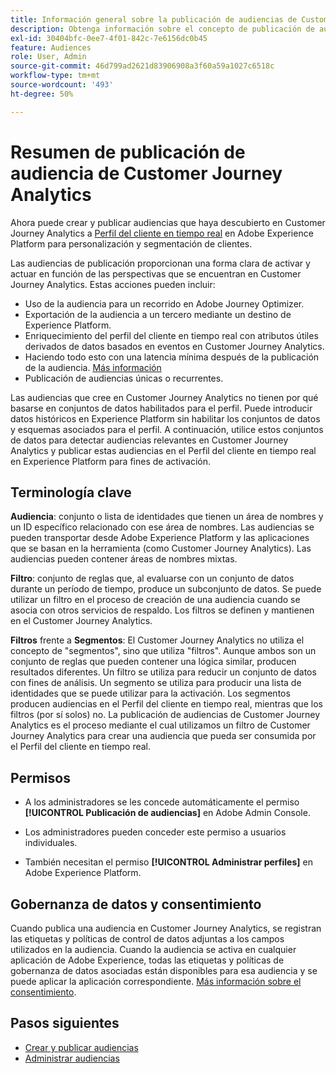 ```yaml
---
title: Información general sobre la publicación de audiencias de Customer Journey Analytics
description: Obtenga información sobre el concepto de publicación de audiencias en Customer Journey Analytics
exl-id: 30404bfc-0ee7-4f01-842c-7e6156dc0b45
feature: Audiences
role: User, Admin
source-git-commit: 46d799ad2621d83906908a3f60a59a1027c6518c
workflow-type: tm+mt
source-wordcount: '493'
ht-degree: 50%

---
```


# Resumen de publicación de audiencia de Customer Journey Analytics

Ahora puede crear y publicar audiencias que haya descubierto en Customer Journey Analytics a [Perfil del cliente en tiempo real](https://experienceleague.adobe.com/docs/experience-platform/profile/home.html?lang=es) en Adobe Experience Platform para personalización y segmentación de clientes.

Las audiencias de publicación proporcionan una forma clara de activar y actuar en función de las perspectivas que se encuentran en Customer Journey Analytics. Estas acciones pueden incluir:

* Uso de la audiencia para un recorrido en Adobe Journey Optimizer.
* Exportación de la audiencia a un tercero mediante un destino de Experience Platform.
* Enriquecimiento del perfil del cliente en tiempo real con atributos útiles derivados de datos basados en eventos en Customer Journey Analytics.
* Haciendo todo esto con una latencia mínima después de la publicación de la audiencia. [Más información](https://experienceleague.adobe.com/docs/analytics-platform/using/cja-components/audiences/publish.html#latency)
* Publicación de audiencias únicas o recurrentes.

Las audiencias que cree en Customer Journey Analytics no tienen por qué basarse en conjuntos de datos habilitados para el perfil. Puede introducir datos históricos en Experience Platform sin habilitar los conjuntos de datos y esquemas asociados para el perfil. A continuación, utilice estos conjuntos de datos para detectar audiencias relevantes en Customer Journey Analytics y publicar estas audiencias en el Perfil del cliente en tiempo real en Experience Platform para fines de activación.

## Terminología clave

**Audiencia**: conjunto o lista de identidades que tienen un área de nombres y un ID específico relacionado con ese área de nombres. Las audiencias se pueden transportar desde Adobe Experience Platform y las aplicaciones que se basan en la herramienta (como Customer Journey Analytics). Las audiencias pueden contener áreas de nombres mixtas.

**Filtro**: conjunto de reglas que, al evaluarse con un conjunto de datos durante un período de tiempo, produce un subconjunto de datos. Se puede utilizar un filtro en el proceso de creación de una audiencia cuando se asocia con otros servicios de respaldo. Los filtros se definen y mantienen en el Customer Journey Analytics.

**Filtros** frente a **Segmentos**: El Customer Journey Analytics no utiliza el concepto de &quot;segmentos&quot;, sino que utiliza &quot;filtros&quot;. Aunque ambos son un conjunto de reglas que pueden contener una lógica similar, producen resultados diferentes. Un filtro se utiliza para reducir un conjunto de datos con fines de análisis. Un segmento se utiliza para producir una lista de identidades que se puede utilizar para la activación. Los segmentos producen audiencias en el Perfil del cliente en tiempo real, mientras que los filtros (por sí solos) no. La publicación de audiencias de Customer Journey Analytics es el proceso mediante el cual utilizamos un filtro de Customer Journey Analytics para crear una audiencia que pueda ser consumida por el Perfil del cliente en tiempo real.

## Permisos

* A los administradores se les concede automáticamente el permiso **[!UICONTROL Publicación de audiencias]** en Adobe Admin Console.

* Los administradores pueden conceder este permiso a usuarios individuales.

* También necesitan el permiso **[!UICONTROL Administrar perfiles]** en Adobe Experience Platform.

## Gobernanza de datos y consentimiento

Cuando publica una audiencia en Customer Journey Analytics, se registran las etiquetas y políticas de control de datos adjuntas a los campos utilizados en la audiencia.  Cuando la audiencia se activa en cualquier aplicación de Adobe Experience, todas las etiquetas y políticas de gobernanza de datos asociadas están disponibles para esa audiencia y se puede aplicar la aplicación correspondiente. [Más información sobre el consentimiento](https://experienceleague.adobe.com/docs/experience-platform/data-governance/policies/user-guide.html?lang=es#consent-policy).

## Pasos siguientes

* [Crear y publicar audiencias](/help/components/audiences/publish.md)
* [Administrar audiencias](/help/components/audiences/manage.md)
